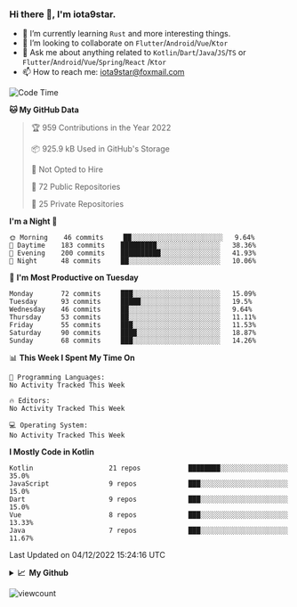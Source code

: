 ### Hi there 👋, I'm iota9star.

- 🌱 I’m currently learning `Rust` and more interesting things.
- 👯 I’m looking to collaborate on `Flutter`/`Android`/`Vue`/`Ktor`
- 💬 Ask me about anything related to `Kotlin`/`Dart`/`Java`/`JS`/`TS` or `Flutter`/`Android`/`Vue`/`Spring`/`React`
  /`Ktor`
- 📫 How to reach me: [iota9star@foxmail.com](iota9star@foxmail.com)



<!--START_SECTION:waka-->
![Code Time](http://img.shields.io/badge/Code%20Time-3%2C090%20hrs%2054%20mins-blue)

**🐱 My GitHub Data** 

> 🏆 959 Contributions in the Year 2022
 > 
> 📦 925.9 kB Used in GitHub's Storage 
 > 
> 🚫 Not Opted to Hire
 > 
> 📜 72 Public Repositories 
 > 
> 🔑 25 Private Repositories  
 > 
**I'm a Night 🦉** 

```text
🌞 Morning    46 commits     ██░░░░░░░░░░░░░░░░░░░░░░░   9.64% 
🌆 Daytime    183 commits    █████████░░░░░░░░░░░░░░░░   38.36% 
🌃 Evening    200 commits    ██████████░░░░░░░░░░░░░░░   41.93% 
🌙 Night      48 commits     ██░░░░░░░░░░░░░░░░░░░░░░░   10.06%

```
📅 **I'm Most Productive on Tuesday** 

```text
Monday       72 commits     ███░░░░░░░░░░░░░░░░░░░░░░   15.09% 
Tuesday      93 commits     █████░░░░░░░░░░░░░░░░░░░░   19.5% 
Wednesday    46 commits     ██░░░░░░░░░░░░░░░░░░░░░░░   9.64% 
Thursday     53 commits     ██░░░░░░░░░░░░░░░░░░░░░░░   11.11% 
Friday       55 commits     ███░░░░░░░░░░░░░░░░░░░░░░   11.53% 
Saturday     90 commits     ████░░░░░░░░░░░░░░░░░░░░░   18.87% 
Sunday       68 commits     ███░░░░░░░░░░░░░░░░░░░░░░   14.26%

```


📊 **This Week I Spent My Time On** 

```text
💬 Programming Languages: 
No Activity Tracked This Week

🔥 Editors: 
No Activity Tracked This Week

💻 Operating System: 
No Activity Tracked This Week

```

**I Mostly Code in Kotlin** 

```text
Kotlin                   21 repos            ████████░░░░░░░░░░░░░░░░░   35.0% 
JavaScript               9 repos             ███░░░░░░░░░░░░░░░░░░░░░░   15.0% 
Dart                     9 repos             ███░░░░░░░░░░░░░░░░░░░░░░   15.0% 
Vue                      8 repos             ███░░░░░░░░░░░░░░░░░░░░░░   13.33% 
Java                     7 repos             ███░░░░░░░░░░░░░░░░░░░░░░   11.67%

```



 Last Updated on 04/12/2022 15:24:16 UTC
<!--END_SECTION:waka-->

<details>
  <summary><b>📈&nbsp;&nbsp;My Github</b></summary>
  <br>
  <img src='https://github-profile-trophy.vercel.app/?username=iota9star'>
  <img src='https://bad-apple-github-readme.vercel.app/api?show_bg=1&username=iota9star&hide_title=true'>
  <img src='http://cr-skills-chart-widget.azurewebsites.net/api/api?username=iota9star'>
</details>


![viewcount](https://count.getloli.com/get/@iota9star?theme=rule34)
